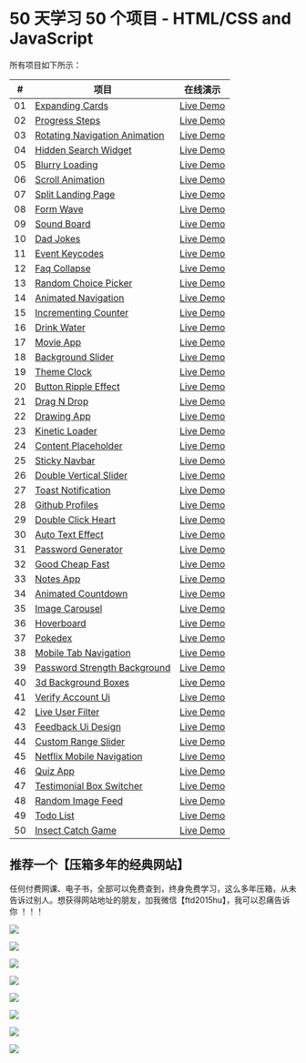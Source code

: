 # 50 天学习 50 个项目 - HTML/CSS and JavaScript

所有项目如下所示：

|  #  | 项目                                                                                                                     | 在线演示                                                                         |
| :-: | --------------------------------------------------------------------------------------------------------------------------- | --------------------------------------------------------------------------------- |
| 01  | [Expanding Cards](https://github.com/didiaohu/50projects50days/tree/main/expanding-cards)                             | [Live Demo](https://50projects50days.com/projects/expanding-cards/)               |
| 02  | [Progress Steps](https://github.com/didiaohu/50projects50days/tree/main/progress-steps)                               | [Live Demo](https://50projects50days.com/projects/progress-steps/)                |
| 03  | [Rotating Navigation Animation](https://50projects50days.com/projects/rotating-navigation-animation/)                       | [Live Demo](https://50projects50days.com/projects/rotating-navigation-animation/) |
| 04  | [Hidden Search Widget](https://github.com/didiaohu/50projects50days/tree/main/hidden-search)                          | [Live Demo](https://50projects50days.com/projects/hidden-search-widget/)          |
| 05  | [Blurry Loading](https://github.com/didiaohu/50projects50days/tree/main/blurry-loading)                               | [Live Demo](https://50projects50days.com/projects/blurry-loading/)                |
| 06  | [Scroll Animation](https://github.com/didiaohu/50projects50days/tree/main/scroll-animation)                           | [Live Demo](https://50projects50days.com/projects/scroll-animation/)              |
| 07  | [Split Landing Page](https://github.com/didiaohu/50projects50days/tree/main/split-landing-page)                       | [Live Demo](https://50projects50days.com/projects/split-landing-page/)            |
| 08  | [Form Wave](https://github.com/didiaohu/50projects50days/tree/main/form-input-wave)                                         | [Live Demo](https://50projects50days.com/projects/form-wave/)                     |
| 09  | [Sound Board](https://github.com/didiaohu/50projects50days/tree/main/sound-board)                                     | [Live Demo](https://50projects50days.com/projects/sound-board/)                   |
| 10  | [Dad Jokes](https://github.com/didiaohu/50projects50days/tree/main/dad-jokes)                                         | [Live Demo](https://50projects50days.com/projects/dad-jokes/)                     |
| 11  | [Event Keycodes](https://github.com/didiaohu/50projects50days/tree/main/event-keycodes)                               | [Live Demo](https://50projects50days.com/projects/event-keycodes/)                |
| 12  | [Faq Collapse](https://github.com/didiaohu/50projects50days/tree/main/faq-collapse)                                   | [Live Demo](https://50projects50days.com/projects/faq-collapse/)                  |
| 13  | [Random Choice Picker](https://github.com/didiaohu/50projects50days/tree/main/random-choice-picker)                   | [Live Demo](https://50projects50days.com/projects/random-choice-picker/)          |
| 14  | [Animated Navigation](https://github.com/didiaohu/50projects50days/tree/main/animated-navigation)                     | [Live Demo](https://50projects50days.com/projects/animated-navigation/)           |
| 15  | [Incrementing Counter](https://github.com/didiaohu/50projects50days/tree/main/incrementing-counter)                   | [Live Demo](https://50projects50days.com/projects/incrementing-counter/)          |
| 16  | [Drink Water](https://github.com/didiaohu/50projects50days/tree/main/drink-water)                                     | [Live Demo](https://50projects50days.com/projects/drink-water/)                   |
| 17  | [Movie App](https://github.com/didiaohu/50projects50days/tree/main/movie-app)                                         | [Live Demo](https://50projects50days.com/projects/movie-app/)                     |
| 18  | [Background Slider](https://github.com/didiaohu/50projects50days/tree/main/background-slider)                         | [Live Demo](https://50projects50days.com/projects/background-slider/)             |
| 19  | [Theme Clock](https://github.com/didiaohu/50projects50days/tree/main/theme-clock)                                     | [Live Demo](https://50projects50days.com/projects/theme-clock/)                   |
| 20  | [Button Ripple Effect](https://github.com/didiaohu/50projects50days/tree/main/button-ripple-effect)                   | [Live Demo](https://50projects50days.com/projects/button-ripple-effect/)          |
| 21  | [Drag N Drop](https://github.com/didiaohu/50projects50days/tree/main/drag-n-drop)                                     | [Live Demo](https://50projects50days.com/projects/drag-n-drop/)                   |
| 22  | [Drawing App](https://github.com/didiaohu/50projects50days/tree/main/drawing-app)                                     | [Live Demo](https://50projects50days.com/projects/drawing-app/)                   |
| 23  | [Kinetic Loader](https://github.com/didiaohu/50projects50days/tree/main/kinetic-loader)                               | [Live Demo](https://50projects50days.com/projects/kinetic-loader/)                |
| 24  | [Content Placeholder](https://github.com/didiaohu/50projects50days/tree/main/content-placeholder)                     | [Live Demo](https://50projects50days.com/projects/content-placeholder/)           |
| 25  | [Sticky Navbar](https://github.com/didiaohu/50projects50days/tree/main/sticky-navigation)                                 | [Live Demo](https://50projects50days.com/projects/sticky-navbar/)                 |
| 26  | [Double Vertical Slider](https://github.com/didiaohu/50projects50days/tree/main/double-vertical-slider)               | [Live Demo](https://50projects50days.com/projects/double-vertical-slider/)        |
| 27  | [Toast Notification](https://github.com/didiaohu/50projects50days/tree/main/toast-notification)                       | [Live Demo](https://50projects50days.com/projects/toast-notification/)            |
| 28  | [Github Profiles](https://github.com/didiaohu/50projects50days/tree/main/github-profiles)                             | [Live Demo](https://50projects50days.com/projects/github-profiles/)               |
| 29  | [Double Click Heart](https://github.com/didiaohu/50projects50days/tree/main/double-click-heart)                       | [Live Demo](https://50projects50days.com/projects/double-click-heart/)            |
| 30  | [Auto Text Effect](https://github.com/didiaohu/50projects50days/tree/main/auto-text-effect)                           | [Live Demo](https://50projects50days.com/projects/auto-text-effect/)              |
| 31  | [Password Generator](https://github.com/didiaohu/50projects50days/tree/main/password-generator)                       | [Live Demo](https://50projects50days.com/projects/password-generator/)            |
| 32  | [Good Cheap Fast](https://github.com/didiaohu/50projects50days/tree/main/good-cheap-fast)                             | [Live Demo](https://50projects50days.com/projects/good-cheap-fast/)               |
| 33  | [Notes App](https://github.com/didiaohu/50projects50days/tree/main/notes-app)                                         | [Live Demo](https://50projects50days.com/projects/notes-app/)                     |
| 34  | [Animated Countdown](https://github.com/didiaohu/50projects50days/tree/main/animated-countdown)                       | [Live Demo](https://50projects50days.com/projects/animated-countdown/)            |
| 35  | [Image Carousel](https://github.com/didiaohu/50projects50days/tree/main/image-carousel)                               | [Live Demo](https://50projects50days.com/projects/image-carousel/)                |
| 36  | [Hoverboard](https://github.com/didiaohu/50projects50days/tree/main/hoverboard)                                       | [Live Demo](https://50projects50days.com/projects/hoverboard/)                    |
| 37  | [Pokedex](https://github.com/didiaohu/50projects50days/tree/main/pokedex)                                             | [Live Demo](https://50projects50days.com/projects/pokedex/)                       |
| 38  | [Mobile Tab Navigation](https://github.com/didiaohu/50projects50days/tree/main/mobile-tab-navigation)                 | [Live Demo](https://50projects50days.com/projects/mobile-tab-navigation/)         |
| 39  | [Password Strength Background](https://github.com/didiaohu/50projects50days/tree/main/password-strength-background)   | [Live Demo](https://50projects50days.com/projects/password-strength-background/)  |
| 40  | [3d Background Boxes](https://github.com/didiaohu/50projects50days/tree/main/3d-boxes-background)                     | [Live Demo](https://50projects50days.com/projects/3d-background-boxes/)           |
| 41  | [Verify Account Ui](https://github.com/didiaohu/50projects50days/tree/main/verify-account-ui)                         | [Live Demo](https://50projects50days.com/projects/verify-account-ui/)             |
| 42  | [Live User Filter](https://github.com/didiaohu/50projects50days/tree/main/live-user-filter)                           | [Live Demo](https://50projects50days.com/projects/live-user-filter/)              |
| 43  | [Feedback Ui Design](https://github.com/didiaohu/50projects50days/tree/main/feedback-ui-design)                       | [Live Demo](https://50projects50days.com/projects/feedback-ui-design/)            |
| 44  | [Custom Range Slider](https://github.com/didiaohu/50projects50days/tree/main/custom-range-slider)                     | [Live Demo](https://50projects50days.com/projects/custom-range-slider/)           |
| 45  | [Netflix Mobile Navigation](https://github.com/didiaohu/50projects50days/tree/main/netflix-mobile-navigation)         | [Live Demo](https://50projects50days.com/projects/netflix-mobile-navigation/)     |
| 46  | [Quiz App](https://github.com/didiaohu/50projects50days/tree/main/quiz-app)                                           | [Live Demo](https://50projects50days.com/projects/quiz-app/)                      |
| 47  | [Testimonial Box Switcher](https://github.com/didiaohu/50projects50days/tree/main/testimonial-box-switcher)           | [Live Demo](https://50projects50days.com/projects/testimonial-box-switcher/)      |
| 48  | [Random Image Feed](https://github.com/didiaohu/50projects50days/tree/main/random-image-generator)                         | [Live Demo](https://50projects50days.com/projects/random-image-feed/)             |
| 49  | [Todo List](https://github.com/didiaohu/50projects50days/tree/main/todo-list)                                         | [Live Demo](https://50projects50days.com/projects/todo-list/)                     |
| 50  | [Insect Catch Game](https://github.com/didiaohu/50projects50days/tree/main/insect-catch-game)                         | [Live Demo](https://50projects50days.com/projects/insect-catch-game/)             |


## 推荐一个【压箱多年的经典网站】

任何付费网课、电子书，全部可以免费查到，终身免费学习，这么多年压箱，从未告诉过别人。想获得网站地址的朋友，加我微信【ftd2015hu】，我可以忍痛告诉你 ！！！

![](https://cdn.nlark.com/yuque/0/2021/png/296593/1626427642697-2491addc-7fc3-4aec-b913-25488605b55f.png)

![](https://cdn.nlark.com/yuque/0/2021/png/296593/1626427710757-c8b4cafa-fb7e-4e60-83e2-72534b055c36.png)

![](https://cdn.nlark.com/yuque/0/2021/png/296593/1626427906335-12bc0c84-666c-4ebc-acc7-ba1052fb2df4.png)

![](https://cdn.nlark.com/yuque/0/2021/png/296593/1626427981068-c6fb7fd6-354b-40b8-9316-1a006e3fb2f9.png)

![](https://cdn.nlark.com/yuque/0/2021/png/296593/1626428059762-eec16427-2d50-402c-a79b-fdc019da0e5e.png)

![](https://cdn.nlark.com/yuque/0/2021/png/296593/1626428139250-3807bf23-1e41-48dc-9b26-c92e24577760.png)

![](https://cdn.nlark.com/yuque/0/2021/png/296593/1626428196581-c8c04e26-3f67-45fd-bce3-609c5f26d327.png)

![](https://cdn.nlark.com/yuque/0/2021/png/296593/1626428297936-d2d1eb80-cbd1-4a9c-9234-d8f6ff7b5746.png)
